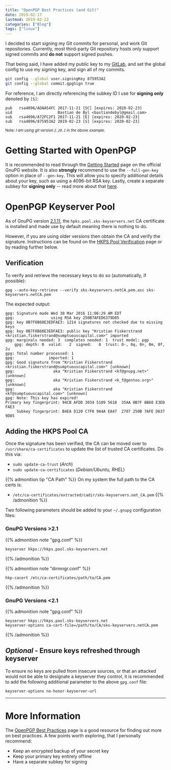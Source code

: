```yaml
---
title: "OpenPGP Best Practices (and Git)"
date: 2019-02-17
lastmod: 2019-02-22
categories: ["Blog"]
tags: ["linux"]
---
```

I decided to start signing my Git commits for personal, and work Git
repositories. Currently, most third-party Git repository hosts only support
signed commits and **do not** support signed pushes.
<!--more-->

That being said, I have added my public key to my
[GitLab](https://gitlab.com/bdebyl), and set the global config to use my signing
key, and sign all of my commits.
```bash
git config --global user.signingKey 875953A2
git config --global commit.gpgSign true
```

For reference, I am directly referencing the subkey ID I use for **signing only**
denoted by `[S]`:
```
pub   rsa4096/ADAA54FC 2017-11-21 [SC] [expires: 2020-02-23]
uid                    Bastian de Byl <bastiandebyl@gmail.com>
sub   rsa4096/A72FC2F1 2017-11-21 [E] [expires: 2020-02-23]
sub   rsa4096/875953A2 2019-02-23 [S] [expires: 2020-02-23]
```
<sub>Note: _I am using git version `2.20.1` in the above example._</sub>


# Getting Started with OpenPGP
It is recommended to read through the
[Getting Started](https://www.gnupg.org/gph/en/manual/c14.html) page  on the
official GnuPG website. It is also **strongly** recommend to use the
`--full-gen-key` option in place of `--gen-key`. This will allow you to specify
additional details about your key, such as using a 4096-bit RSA key. Lastly,
create a separate subkey for **signing only** -- read more about that
[here](https://wiki.debian.org/Subkeys).

# OpenPGP Keyserver Pool
As of GnuPG version
[2.1.11](https://github.com/riseupnet/riseup_help/issues/294#issuecomment-192913705),
the `hpks.pool.sks-keyservers.net` CA certificate is installed and made use by
default meaning there is nothing to do.

However, if you are using older versions then obtain the CA and verify the
signature. Instructions can be found on the
[HKPS Pool Verification](https://sks-keyservers.net/verify_tls.php) page or by
reading further below.

## Verification
To verify and retrieve the necessary keys to do so (automatically, if possible):
```
gpg --auto-key-retrieve --verify sks-keyservers.netCA.pem.asc sks-keyservers.netCA.pem
```

The expected output:
```
gpg: Signature made Wed 30 Mar 2016 11:06:29 AM EDT
gpg:                using RSA key 250B7AFED6379D85
gpg: key 0B7F8B60E3EDFAE3: 1214 signatures not checked due to missing keys
gpg: key 0B7F8B60E3EDFAE3: public key "Kristian Fiskerstrand <kristian.fiskerstrand@sumptuouscapital.com>" imported
gpg: marginals needed: 3  completes needed: 1  trust model: pgp
    gpg: depth: 0  valid:   2  signed:   0  trust: 0-, 0q, 0n, 0m, 0f, 2u
gpg: Total number processed: 1
gpg:               imported: 1
gpg: Good signature from "Kristian Fiskerstrand <kristian.fiskerstrand@sumptuouscapital.com>" [unknown]
gpg:                 aka "Kristian Fiskerstrand <kf@gnupg.net>" [unknown]
gpg:                 aka "Kristian Fiskerstrand <k_f@gentoo.org>" [unknown]
gpg:                 aka "Kristian Fiskerstrand <kf@sumptuouscapital.com>" [unknown]
gpg: Note: This key has expired!
Primary key fingerprint: 94CB AFDD 3034 5109 5618  35AA 0B7F 8B60 E3ED FAE3
     Subkey fingerprint: B4EA D120 C7F8 9A4A EA47  2707 250B 7AFE D637 9D85
```

## Adding the HKPS Pool CA
Once the signature has been verified, the CA can be moved over to
`/usr/share/ca-certificates` to update the list of trusted CA certificates. Do
this via:

+ `sudo update-ca-trust` (_Arch_)
+ `sudo update-ca-certificates` (_Debian/Ubuntu, RHEL_)


{{% admonition tip "CA Path" %}}
On my system the full path to the CA certs is:

- `/etc/ca-certificates/extracted/cadir/sks-keyservers.net_CA.pem`
{{% /admonition %}}

Two following parameters should be added to your `~/.gnupg` configuration files:

### GnuPG Versions >2.1
{{% admonition note "gpg.conf" %}}
```apacheconf
keyserver hkps://hkps.pool.sks-keyservers.net
```
{{% /admonition %}}

{{% admonition note "dirmngr.conf" %}}
```apacheconf
hkp-cacert /etc/ca-certificates/path/to/CA.pem
```
{{% /admonition %}}

### GnuPG Versions <2.1
{{% admonition note "gpg.conf" %}}
```apacheconf
keyserver hkps://hkps.pool.sks-keyservers.net
keyserver-options ca-cert-file=/path/to/CA/sks-keyservers.netCA.pem
```
{{% /admonition %}}

## *Optional* - Ensure keys refreshed through keyserver
To ensure no keys are pulled from insecure sources, or that an attacked would
not be able to designate a keyserver they control, it is recommended to add the
following additional parameter to the above `gpg.conf` file:
```
keyserver-options no-honor-keyserver-url
```

---

# More Information
The
[OpenPGP Best Practices](https://riseup.net/en/security/message-security/openpgp/best-practices)
page is a good resource for finding out more on best practices. A few points
worth exploring, that I personally recommend:

- Keep an encrypted backup of your secret key
- Keep your primary key entirely offline
- Have a separate subkey for signing
